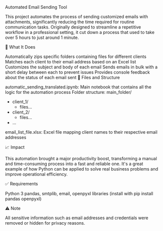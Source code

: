 Automated Email Sending Tool

This project automates the process of sending customized emails with attachments, significantly reducing the time required for routine communication tasks. Originally designed to streamline a repetitive workflow in a professional setting, it cut down a process that used to take over 5 hours to just around 1 minute.

🔧 What It Does

Automatically zips specific folders containing files for different clients
Matches each client to their email address based on an Excel list
Customizes the subject and body of each email
Sends emails in bulk with a short delay between each to prevent issues
Provides console feedback about the status of each email sent
📂 Files and Structure

automatic_sending_translated.ipynb: Main notebook that contains all the logic for the automation process
Folder structure:
main_folder/
- client_1/
  - files...
- client_2/
  - files...
- ...

email_list_file.xlsx: Excel file mapping client names to their respective email addresses

📈 Impact

This automation brought a major productivity boost, transforming a manual and time-consuming process into a fast and reliable one. It's a great example of how Python can be applied to solve real business problems and improve operational efficiency.

✅ Requirements

Python 3
pandas, smtplib, email, openpyxl libraries (install with pip install pandas openpyxl)

⚠️ Note

All sensitive information such as email addresses and credentials were removed or hidden for privacy reasons.
